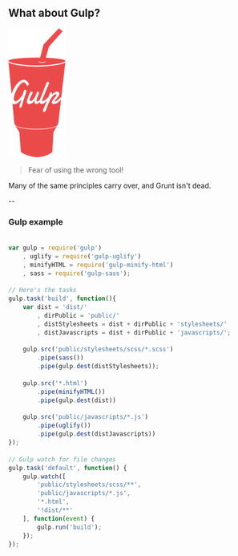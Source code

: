 ## What about Gulp?

![Gulp Logo](img/gulp.png)

> Fear of using the wrong tool!<!-- .element: class="fragment" data-index="0" -->

Many of the same principles carry over, and Grunt isn't dead. <!-- .element: class="fragment" data-index="1" -->


--

### Gulp example

```js

var gulp = require('gulp')
    , uglify = require('gulp-uglify')
    , minifyHTML = require('gulp-minify-html')
    , sass = require('gulp-sass');

// Here's the tasks
gulp.task('build', function(){
    var dist = 'dist/'
        , dirPublic = 'public/'
        , distStylesheets = dist + dirPublic + 'stylesheets/'
        , distJavascripts = dist + dirPublic + 'javascripts/';

    gulp.src('public/stylesheets/scss/*.scss')
        .pipe(sass())
        .pipe(gulp.dest(distStylesheets));

    gulp.src('*.html')
        .pipe(minifyHTML())
        .pipe(gulp.dest(dist))

    gulp.src('public/javascripts/*.js')
        .pipe(uglify())
        .pipe(gulp.dest(distJavascripts))
});

// Gulp watch for file changes
gulp.task('default', function() {
    gulp.watch([
        'public/stylesheets/scss/**',
        'public/javascripts/*.js',
        '*.html',
        '!dist/**'
    ], function(event) {
        gulp.run('build');
    });
});

```
